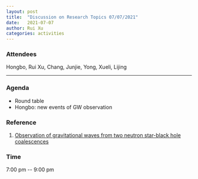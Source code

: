```yaml
---
layout: post
title:  "Discussion on Research Topics 07/07/2021"
date:   2021-07-07
author: Rui Xu
categories: activities
---
```



### Attendees

Hongbo, Rui Xu, Chang, Junjie, Yong, Xueli, Lijing

---

### Agenda

- Round table
- Hongbo: new events of GW observation


### Reference

1. [Observation of gravitational waves from two neutron star-black hole coalescences](https://arxiv.org/abs/2106.15163)




### Time

7:00 pm -- 9:00 pm
